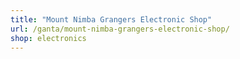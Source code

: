 ```yaml
---
title: "Mount Nimba Grangers Electronic Shop"
url: /ganta/mount-nimba-grangers-electronic-shop/
shop: electronics
---
```

